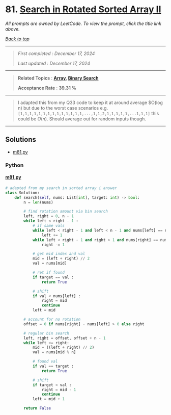 # 81. [Search in Rotated Sorted Array II](<https://leetcode.com/problems/search-in-rotated-sorted-array-ii>)

*All prompts are owned by LeetCode. To view the prompt, click the title link above.*

*[Back to top](<../README.md>)*

------

> *First completed : December 17, 2024*
>
> *Last updated : December 17, 2024*

------

> **Related Topics** : **[Array](<by_topic/Array.md>), [Binary Search](<by_topic/Binary Search.md>)**
>
> **Acceptance Rate** : **39.31 %**

------

> I adapted this from my Q33 code to keep it at around average $O(log n) but due to the worst case scenarios 
> e.g. `[1,1,1,1,1,1,1,1,1,1,1,1,1,1,...,1,1,2,1,1,1,1,1,...1,1,1]` this could be 
> $O(n)$. Should average out for random inputs though.
> 

------

## Solutions

- [m81.py](<../my-submissions/m81.py>)
### Python
#### [m81.py](<../my-submissions/m81.py>)
```Python
# adapted from my search in sorted array i answer
class Solution:
    def search(self, nums: List[int], target: int) -> bool:
        n = len(nums)

        # find rotation amount via bin search
        left, right = 0, n - 1
        while left < right - 1 :
            # if same vals
            while left < right - 1 and left < n - 1 and nums[left] == nums[left + 1] :
                left += 1
            while left < right - 1 and right > 1 and nums[right] == nums[right - 1] :
                right -= 1

            # get mid index and val
            mid = (left + right) // 2
            val = nums[mid]

            # ret if found
            if target == val :
                return True

            # shift
            if val < nums[left] :
                right = mid
                continue
            left = mid

        # account for no rotation
        offset = 0 if nums[right] - nums[left] > 0 else right

        # regular bin search
        left, right = offset, offset + n - 1
        while left <= right:
            mid = ((left + right) // 2)
            val = nums[mid % n]

            # found val
            if val == target :
                return True

            # shift
            if target < val :
                right = mid - 1
                continue
            left = mid + 1

        return False

```

